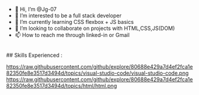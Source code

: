 - 👋 Hi, I’m @Jg-07
- 👀 I’m interested to be a full stack developer
- 🌱 I’m currently learning CSS flexbox  + JS basics
- 💞️ I’m looking to collaborate on projects with HTML,CSS,JS(DOM)
- 📫 How to reach me through linked-in or Gmail
<br/>
## Skills Experienced : 

https://raw.githubusercontent.com/github/explore/80688e429a7d4ef2fca1e82350fe8e3517d3494d/topics/visual-studio-code/visual-studio-code.png
https://raw.githubusercontent.com/github/explore/80688e429a7d4ef2fca1e82350fe8e3517d3494d/topics/html/html.png


<!---
Jg-07/Jg-07 is a ✨ special ✨ repository because its `README.md` (this file) appears on your GitHub profile.
You can click the Preview link to take a look at your changes.
--->

